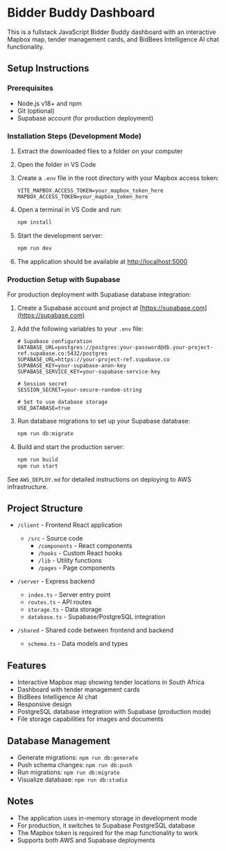 # Bidder Buddy Dashboard

This is a fullstack JavaScript Bidder Buddy dashboard with an interactive Mapbox map, tender management cards, and BidBees Intelligence AI chat functionality.

## Setup Instructions

### Prerequisites
- Node.js v18+ and npm
- Git (optional)
- Supabase account (for production deployment)

### Installation Steps (Development Mode)

1. Extract the downloaded files to a folder on your computer
2. Open the folder in VS Code
3. Create a `.env` file in the root directory with your Mapbox access token:
   ```
   VITE_MAPBOX_ACCESS_TOKEN=your_mapbox_token_here
   MAPBOX_ACCESS_TOKEN=your_mapbox_token_here
   ```

4. Open a terminal in VS Code and run:
   ```bash
   npm install
   ```

5. Start the development server:
   ```bash
   npm run dev
   ```

6. The application should be available at [http://localhost:5000](http://localhost:5000)

### Production Setup with Supabase

For production deployment with Supabase database integration:

1. Create a Supabase account and project at [https://supabase.com](https://supabase.com)

2. Add the following variables to your `.env` file:
   ```
   # Supabase configuration
   DATABASE_URL=postgres://postgres:your-password@db.your-project-ref.supabase.co:5432/postgres
   SUPABASE_URL=https://your-project-ref.supabase.co
   SUPABASE_KEY=your-supabase-anon-key
   SUPABASE_SERVICE_KEY=your-supabase-service-key
   
   # Session secret
   SESSION_SECRET=your-secure-random-string
   
   # Set to use database storage
   USE_DATABASE=true
   ```

3. Run database migrations to set up your Supabase database:
   ```bash
   npm run db:migrate
   ```

4. Build and start the production server:
   ```bash
   npm run build
   npm run start
   ```

See `AWS_DEPLOY.md` for detailed instructions on deploying to AWS infrastructure.

## Project Structure

- `/client` - Frontend React application
  - `/src` - Source code
    - `/components` - React components
    - `/hooks` - Custom React hooks
    - `/lib` - Utility functions
    - `/pages` - Page components

- `/server` - Express backend
  - `index.ts` - Server entry point
  - `routes.ts` - API routes
  - `storage.ts` - Data storage
  - `database.ts` - Supabase/PostgreSQL integration

- `/shared` - Shared code between frontend and backend
  - `schema.ts` - Data models and types

## Features

- Interactive Mapbox map showing tender locations in South Africa
- Dashboard with tender management cards
- BidBees Intelligence AI chat
- Responsive design
- PostgreSQL database integration with Supabase (production mode)
- File storage capabilities for images and documents

## Database Management

- Generate migrations: `npm run db:generate`
- Push schema changes: `npm run db:push`
- Run migrations: `npm run db:migrate`
- Visualize database: `npm run db:studio`

## Notes

- The application uses in-memory storage in development mode
- For production, it switches to Supabase PostgreSQL database
- The Mapbox token is required for the map functionality to work
- Supports both AWS and Supabase deployments